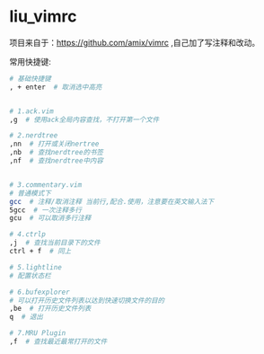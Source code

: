 # liu_vimrc

项目来自于：https://github.com/amix/vimrc ,自己加了写注释和改动。

常用快捷键:

```sh
# 基础快捷键
, + enter  # 取消选中高亮


# 1.ack.vim
,g  # 使用ack全局内容查找，不打开第一个文件

# 2.nerdtree
,nn  # 打开或关闭nertree
,nb  # 查找nerdtree的书签
,nf  # 查找nerdtree中内容


# 3.commentary.vim
# 普通模式下
gcc  # 注释/取消注释 当前行,配合.使用，注意要在英文输入法下
5gcc  # 一次注释多行
gcu  # 可以取消多行注释

# 4.ctrlp
,j  # 查找当前目录下的文件
ctrl + f  # 同上

# 5.lightline
# 配置状态栏

# 6.bufexplorer
# 可以打开历史文件列表以达到快速切换文件的目的
,be  # 打开历史文件列表
q  # 退出

# 7.MRU Plugin
,f  # 查找最近最常打开的文件
```
